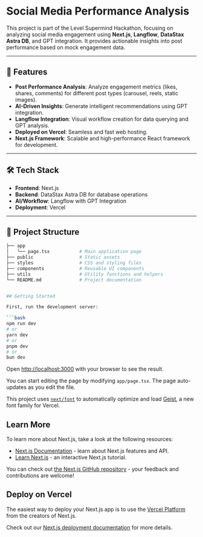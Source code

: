 # Social Media Performance Analysis  

This project is part of the Level Supermind Hackathon, focusing on analyzing social media engagement using **Next.js**, **Langflow**, **DataStax Astra DB**, and GPT integration. It provides actionable insights into post performance based on mock engagement data.  

---

## 🚀 Features  

- **Post Performance Analysis**: Analyze engagement metrics (likes, shares, comments) for different post types (carousel, reels, static images).  
- **AI-Driven Insights**: Generate intelligent recommendations using GPT integration.  
- **Langflow Integration**: Visual workflow creation for data querying and GPT analysis.  
- **Deployed on Vercel**: Seamless and fast web hosting.  
- **Next.js Framework**: Scalable and high-performance React framework for development.  

---

## 🛠️ Tech Stack  

- **Frontend**: Next.js  
- **Backend**: DataStax Astra DB for database operations  
- **AI/Workflow**: Langflow with GPT Integration  
- **Deployment**: Vercel  

---

## 📂 Project Structure  

```bash
├── app  
│   └── page.tsx           # Main application page  
├── public                 # Static assets  
├── styles                 # CSS and styling files  
├── components             # Reusable UI components  
├── utils                  # Utility functions and helpers  
└── README.md              # Project documentation


## Getting Started

First, run the development server:

```bash
npm run dev
# or
yarn dev
# or
pnpm dev
# or
bun dev
```

Open [http://localhost:3000](http://localhost:3000) with your browser to see the result.

You can start editing the page by modifying `app/page.tsx`. The page auto-updates as you edit the file.

This project uses [`next/font`](https://nextjs.org/docs/app/building-your-application/optimizing/fonts) to automatically optimize and load [Geist](https://vercel.com/font), a new font family for Vercel.

## Learn More

To learn more about Next.js, take a look at the following resources:

- [Next.js Documentation](https://nextjs.org/docs) - learn about Next.js features and API.
- [Learn Next.js](https://nextjs.org/learn) - an interactive Next.js tutorial.

You can check out [the Next.js GitHub repository](https://github.com/vercel/next.js) - your feedback and contributions are welcome!

## Deploy on Vercel

The easiest way to deploy your Next.js app is to use the [Vercel Platform](https://vercel.com/new?utm_medium=default-template&filter=next.js&utm_source=create-next-app&utm_campaign=create-next-app-readme) from the creators of Next.js.

Check out our [Next.js deployment documentation](https://nextjs.org/docs/app/building-your-application/deploying) for more details.




